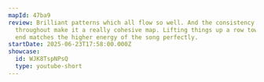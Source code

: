 ```yaml
---
mapId: 47ba9
review: Brilliant patterns which all flow so well. And the consistency in style
  throughout make it a really cohesive map. Lifting things up a row towards the
  end matches the higher energy of the song perfectly.
startDate: 2025-06-23T17:58:00.000Z
showcase:
  id: WJK8TspNPsQ
  type: youtube-short
---
```


